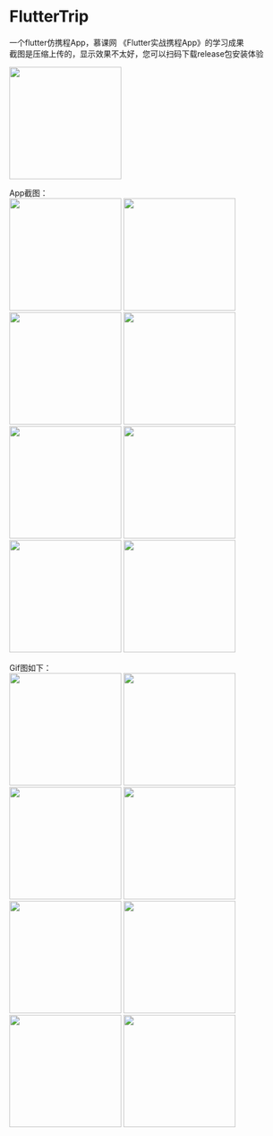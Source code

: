 # FlutterTrip
一个flutter仿携程App，慕课网 《Flutter实战携程App》的学习成果  
截图是压缩上传的，显示效果不太好，您可以扫码下载release包安装体验  

<img src="https://github.com/Wuyou1998/FlutterTrip/blob/master/image/avatar.png" width="200"/>  

App截图：   
<img src="https://github.com/Wuyou1998/FlutterTrip/blob/master/image/home.jpg" width="200"/>
<img src="https://github.com/Wuyou1998/FlutterTrip/blob/master/image/input.jpg" width="200"/>
<img src="https://github.com/Wuyou1998/FlutterTrip/blob/master/image/mine.jpg" width="200"/>
<img src="https://github.com/Wuyou1998/FlutterTrip/blob/master/image/search.jpg" width="200"/>
<img src="https://github.com/Wuyou1998/FlutterTrip/blob/master/image/travel.jpg" width="200"/>
<img src="https://github.com/Wuyou1998/FlutterTrip/blob/master/image/web1.jpg" width="200"/>
<img src="https://github.com/Wuyou1998/FlutterTrip/blob/master/image/web2.jpg" width="200"/>
<img src="https://github.com/Wuyou1998/FlutterTrip/blob/master/image/web3.jpg" width="200"/>

Gif图如下：  
<img src="https://github.com/Wuyou1998/FlutterTrip/blob/master/image/homepage.gif" width="200"/>
<img src="https://github.com/Wuyou1998/FlutterTrip/blob/master/image/homeItemClick.gif" width="200"/>
<img src="https://github.com/Wuyou1998/FlutterTrip/blob/master/image/input.gif" width="200"/>
<img src="https://github.com/Wuyou1998/FlutterTrip/blob/master/image/mine.gif" width="200"/>
<img src="https://github.com/Wuyou1998/FlutterTrip/blob/master/image/search.gif" width="200"/>
<img src="https://github.com/Wuyou1998/FlutterTrip/blob/master/image/srart.gif" width="200"/>
<img src="https://github.com/Wuyou1998/FlutterTrip/blob/master/image/travel.gif" width="200"/>
<img src="https://github.com/Wuyou1998/FlutterTrip/blob/master/image/cities.gif" width="200"/>
